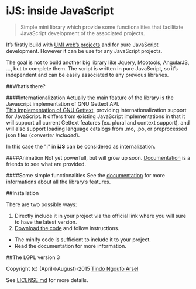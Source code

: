 iJS: inside JavaScript
======================
> Simple mini library which provide some functionalities that facilitate JavaScript development of the associated projects.

It’s firstly build with [UMI web’s projects](http://umiproject.sf.net) and for pure JavaScript development.
However it can be use for any JavaScript projects.

The goal is not to build another big library like Jquery, Mootools, AngularJS, ..., but to complete them.
The script is written in pure JavaScript, so it’s independent and can be easily associated to any previous libraries. 

##What’s there?

####Internationalization
Actually the main feature of the library is the Javascript implementation of GNU Gettext API.   
[This implementation of GNU Gettext](http://tnga.github.io/extra.js-ijs/docs/iJS.Gettext.html), providing internationalization support for JavaScript. 
It differs from existing JavaScript implementations in that it will support all current Gettext features 
(ex. plural and context support), and will also support loading language catalogs from .mo, .po, 
or preprocessed json files (*converter included*).

In this case the "i" in **iJS** can be considered as **i**nternalization.

####Animation
Not yet powerfull, but will grow up soon. [Documentation]( http://tnga.github.io/extra.js-ijs/docs/iJS.mi_loader.html) is a friends to see what are provided. 

####Some simple functionalities
See the [documentation](http://tnga.github.io/extra.js-ijs/docs/) for more informations about all the library’s features.

##Installation

There are two possible ways:

1. Directly include it in your project via the official link where you will sure to have the latest version.
2. [Download the code](https://github.com/tnga/extra.js-ijs/archive/master.zip) and follow instructions.
  - The minify code is sufficient to include it to your project.
  - Read the documentation for more information.

##The LGPL version 3

Copyright (c) (April->August)-2015 [Tindo Ngoufo Arsel](mailto:devtnga@gmail.com)

See [LICENSE.md](https://github.com/tnga/extra.js-ijs/blob/master/LICENSE.md) for more details.


